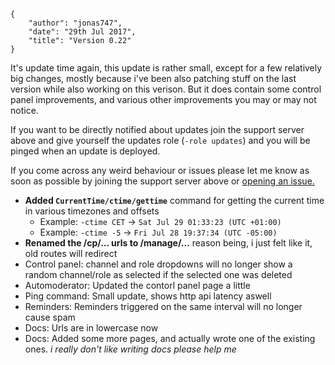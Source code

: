     {
        "author": "jonas747",
        "date": "29th Jul 2017",
        "title": "Version 0.22"
    }

It's update time again, this update is rather small, except for a few relatively big changes, mostly because i've been also patching stuff on the last version while also working on this verison. But it does contain some control panel improvements, and various other improvements you may or may not notice.

If you want to be directly notified about updates join the support server above and give yourself the updates role (`-role updates`) and you will be pinged when an update is deployed.

If you come across any weird behaviour or issues please let me know as soon as possible by joining the support server above or [opening an issue.](https://github.com/Nsadow311/stranger/issues)

 - **Added `CurrentTime/ctime/gettime`** command for getting the current time in various timezones and offsets
     +  Example: `-ctime CET` -> `Sat Jul 29 01:33:23 (UTC +01:00)`
     +  Example: `-ctime -5` -> `Fri Jul 28 19:37:34 (UTC -05:00)`
 - **Renamed the /cp/... urls to /manage/...** reason being, i just felt like it, old routes will redirect
 - Control panel: channel and role dropdowns will no longer show a random channel/role as selected if the selected one was deleted
 - Automoderator: Updated the contorl panel page a little
 - Ping command: Small update, shows http api latency aswell
 - Reminders: Reminders triggered on the same interval will no longer cause spam
 - Docs: Urls are in lowercase now
 - Docs: Added some more pages, and actually wrote one of the existing ones. _i really don't like writing docs please help me_
